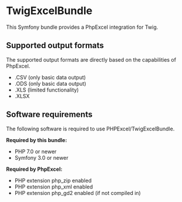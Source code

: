 # TwigExcelBundle

This Symfony bundle provides a PhpExcel integration for Twig.

## Supported output formats

The supported output formats are directly based on the capabilities of PhpExcel.

 * .CSV (only basic data output)
 * .ODS (only basic data output)
 * .XLS (limited functionality)
 * .XLSX

## Software requirements

The following software is required to use PHPExcel/TwigExcelBundle.

**Required by this bundle:**

 * PHP 7.0 or newer
 * Symfony 3.0 or newer

**Required by PhpExcel:**

 * PHP extension php_zip enabled
 * PHP extension php_xml enabled
 * PHP extension php_gd2 enabled (if not compiled in)
